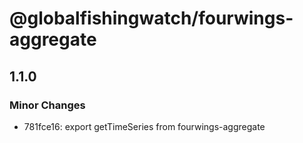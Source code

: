 # @globalfishingwatch/fourwings-aggregate

## 1.1.0
### Minor Changes

- 781fce16: export getTimeSeries from fourwings-aggregate
